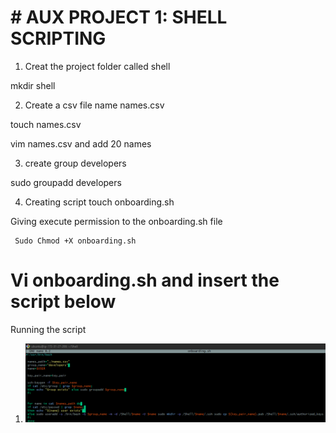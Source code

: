 # #  AUX PROJECT 1: SHELL SCRIPTING

1. Creat the project folder called shell


mkdir shell


2. Create a csv file name names.csv

touch names.csv  

vim names.csv and add 20 names

3. create group developers
 
sudo groupadd developers

4. Creating script
touch onboarding.sh

Giving execute permission to the onboarding.sh  file
```
 Sudo Chmod +X onboarding.sh
```


# Vi onboarding.sh and insert the script below



Running the script
1. ![we would then need to open the index.css file and paste the following code](./assert//06.10.2022_11.59.59_REC.png)








